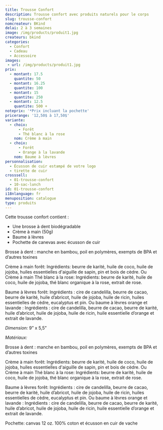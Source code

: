 ```yaml
---
title: Trousse Confort
description: Trousse confort avec produits naturels pour le corps
slug: trousse-confort
nomcreateur: BKind
delai: 2 à 3 semaines
image: /img/products/produit1.jpg
createurs: bkind
categories:
  - Confort
  - Cadeau
  - Accessoire
images:
 - url: /img/products/produit1.jpg
prix:
  - montant: 17.5
    quantite: 50
  - montant: 16.25
    quantite: 100
  - montant: 15
    quantite: 250
  - montant: 12.5
    quantite: 500 +
noteprix: '*Prix incluant la pochette'
pricerange: '12,50$ à 17,50$'
variante:
  - choix:
      - Forêt
      - Thé blanc à la rose
    nom: Crème à main
  - choix:
      - Forêt
      - Orange à la lavande
    nom: Baume à lèvres
personnalisation:
  - Écusson de cuir estampé de votre logo
  - tirette de cuir
crosssell:
  - 01-trousse-confort
  - 10-sac-lunch
id: 01-trousse-confort
i18nlanguage: fr
menuposition: catalogue
type: produits
---
```


Cette trousse confort contient :

-   Une brosse à dent biodégradable 
-   Crème à main (50g)
-   Baume à lèvres
-   Pochette de canevas avec écusson de cuir 
 
Brosse à dent : manche en bambou, poil en polymères, exempts de BPA et d’autres toxines 
 
Crème à main forêt: Ingrédients: beurre de karité, huile de coco, huile de jojoba, huiles essentielles d'aiguille de sapin, pin et bois de cèdre.
Ou Crème à main Thé blanc à la rose: Ingrédients: beurre de karité, huile de coco, huile de jojoba, thé blanc organique à la rose, extrait de rose.
 
Baume à lèvres forêt: Ingrédients : cire de candelilla, beurre de cacao, beurre de karité, huile d’abricot, huile de jojoba, huile de ricin, huiles essentielles de cèdre, eucalyptus et pin.
Ou baume à lèvres orange et lavande : Ingrédients : cire de candelilla, beurre de cacao, beurre de karité, huile d’abricot, huile de jojoba, huile de ricin, huile essentielle d’orange et extrait de lavande.

*Dimension:* 9” x 5,5”

*Matériaux:*
 
Brosse à dent : manche en bambou, poil en polymères, exempts de BPA et d’autres toxines 
 
Crème à main forêt: Ingrédients: beurre de karité, huile de coco, huile de jojoba, huiles essentielles d'aiguille de sapin, pin et bois de cèdre.
Ou Crème à main Thé blanc à la rose: Ingrédients: beurre de karité, huile de coco, huile de jojoba, thé blanc organique à la rose, extrait de rose.
 
Baume à lèvres forêt: Ingrédients : cire de candelilla, beurre de cacao, beurre de karité, huile d’abricot, huile de jojoba, huile de ricin, huiles essentielles de cèdre, eucalyptus et pin.
Ou baume à lèvres orange et lavande : Ingrédients : cire de candelilla, beurre de cacao, beurre de karité, huile d’abricot, huile de jojoba, huile de ricin, huile essentielle d’orange et extrait de lavande.
 
Pochette: canvas 12 oz. 100% coton et écusson en cuir de vache


